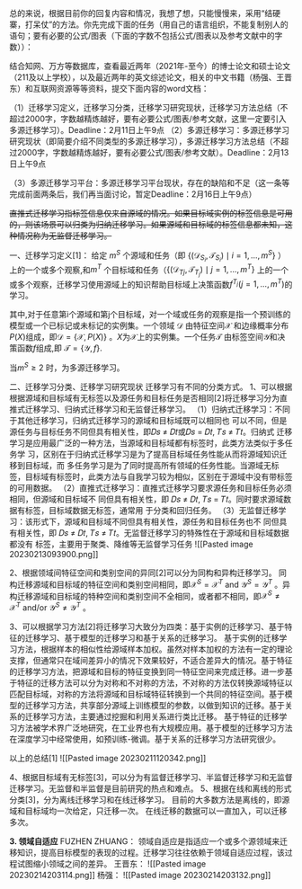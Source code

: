 总的来说，根据目前你的回复内容和情况，我想了想，只能慢慢来，采用“结硬寨，打呆仗”的方法。你先完成下面的任务（用自己的语言组织，不能复制别人的语句；要有必要的公式/图表（下面的字数不包括公式/图表以及参考文献中的字数））：

结合知网、万方等数据库，查看最近两年（2021年-至今）的博士论文和硕士论文（211及以上学校），以及最近两年的英文综述论文，相关的中文书籍（杨强、王晋东）和互联网资源等等资料，提交下面内容的word文档：

（1）迁移学习定义，迁移学习分类，迁移学习研究现状，迁移学习方法总结（不超过2000字，字数越精炼越好，要有必要公式/图表/参考文献，这里一定要引入多源迁移学习）。Deadline：2月11日上午9点
（2）多源迁移学习：多源迁移学习研究现状（即简要介绍不同类型的多源迁移学习），多源迁移学习方法总结（不超过2000字，字数越精炼越好，要有必要公式/图表/参考文献）。Deadline：2月13日上午9点

（3）多源迁移学习平台：多源迁移学习平台现状，存在的缺陷和不足（这一条等完成前面两条后，我们再当面讨论，暂定Deadline：2月16日上午9点）

~~直推式迁移学习指标签信息仅来自源域的情况。如果目标域实例的标签信息是可用的，则该场景可以归类为归纳迁移学习。如果源域和目标域的标签信息都未知，这种情况称为无监督迁移学习。~~


一、迁移学习定义[1]：
给定 $m^S$ 个源域和任务（即 $\left\{\left(\mathcal{D}_{S_{i}}, \mathcal{T}_{S_{i}}\right) \mid i=1, \ldots, m^{S}\right\}$ ）上的一个或多个观察,和$m^T$ 个目标域和任务（$\left\{\left(\mathcal{D}_{T{j}}, \mathcal{T}_{T_{j}}\right) \mid j=1, \ldots, m^{T}\right\}$ 上的一个或多个观察，迁移学习使用源域上的知识帮助目标域上决策函数$f^{T_{j}}\left(j=1, \ldots, m^{T}\right)$的学习。

其中,对于任意第i个源域和第j个目标域，对一个域或任务的观察是指一个预训练的模型或一个已标记或未标记的实例集。一个领域 $\mathcal{D}$ 由特征空间$\mathcal{X}$ 和边缘概率分布$P(X)$组成，即$\mathcal{D} = \left\{  \mathcal{X}, P(X) \right\}$  。$X$为$\mathcal{X}$上的实例集。一个任务$\mathcal{T}$ 由标签空间$\mathcal{Y}$和决策函数$f$组成,即 $\mathcal{T} = \left\{ \mathcal{Y} , f \right\}$.

当$m^S \ge 2$ 时，为多源迁移学习。




二、迁移学习分类、迁移学习研究现状
迁移学习有不同的分类方式。
1、可以根据根据源域和目标域有无标签以及源任务和目标任务是否相同[2]将迁移学习分为直推式迁移学习、归纳式迁移学习和无监督迁移学习。
（1）归纳式迁移学习：不同于其他迁移学习，归纳式迁移学习的源域和目标域既可以相同也 可以不同，但是源任务与目标任务不同但具有相关性，即𝐷𝑠 ≠ 𝐷𝑡或𝐷𝑠 = 𝐷𝑡, 𝑇𝑠 ≠ 𝑇𝑡。归纳式 迁移学习是应用最广泛的一种方法，当源域和目标域都有标签时，此类方法类似于多任务学 习，区别在于归纳式迁移学习是为了提高目标域任务性能从而将源域知识迁移到目标域，而 多任务学习是为了同时提高所有领域的任务性能。当源域无标签，目标域有标签时，此类方法与自我学习较为相似，区别在于源域中没有带标签的可用数据。 
（2）直推式迁移学习：直推式迁移学习要求源任务和目标任务必须相同，但源域和目标域不 同但具有相关性，即 𝐷𝑠 ≠ 𝐷𝑡, 𝑇𝑠 = 𝑇𝑡。同时要求源域数据有标签，目标域数据无标签，通常用 于分类和回归任务。
（3）无监督迁移学习：该形式下，源域和目标域不同但具有相关性，源任务和目标任务也不 同但具有相关性，即 𝐷𝑠 ≠ 𝐷𝑡, 𝑇𝑠 ≠ 𝑇𝑡。无监督迁移学习的特殊性在于源域和目标域数据都没有 标签，主要用于聚类、降维等无监督学习任务
![[Pasted image 20230213093900.png]]

2、根据领域间特征空间和类别空间的异同[2]可以分为同构和异构迁移学习。
同构迁移源域和目标域的特征空间和类别空间相同，即$\mathcal{X}  ^S= \mathcal{X}^T$ and $\mathcal{Y}^S =\mathcal{Y}^T$ 。异构迁移源域和目标域的特种空间和类别空间不全相同，或者都不相同，即$\mathcal{X}  ^S \ne \mathcal{X}^T$ and/or $\mathcal{Y}^S \ne \mathcal{Y}^T$ 。

3、可以根据学习方法[2]将迁移学习大致分为四类：基于实例的迁移学习、基于特征的迁移学习、基于模型的迁移学习和基于关系的迁移学习。
基于实例的迁移学习方法，根据样本的相似性给源域样本加权。虽然对样本加权的方法有一定的理论支撑，但通常只在域间差异小的情况下效果较好，不适合差异大的情况。基于特征的迁移学习方法，把源域和目标的特征变换到同一特征空间来完成迁移。进一步基于特征的迁移方法可以分为对称和不对称的方法，不对称的方法仅转换源域特征以匹配目标域，对称的方法将源域和目标域特征转换到一个共同的特征空间。基于模型的迁移学习方法，共享部分源域上训练模型的参数，以做到知识的迁移。基于关系的迁移学习方法，主要通过挖掘和利用关系进行类比迁移。
基于特征的迁移学习方法被学术界广泛地研究，在工业界也有大规模应用。基于模型的迁移学习方法在深度学习中经常使用，如预训练-微调。基于关系的迁移学习方法研究很少。

以上的总结[1]
![[Pasted image 20230211120342.png]]


4、根据目标域有无标签[3]，可以分为有监督迁移学习、半监督迁移学习和无监督迁移学习。无监督和半监督是目前研究的热点和难点。
5、根据在线和离线的形式分类[3]，分为离线迁移学习和在线迁移学习。
目前的大多数方法是离线的，即源域和目标域均一次给定，只迁移一次。
在线迁移的数据可以一直加入，可以迁移多次。


**3. 领域自适应**
FUZHEN ZHUANG：
领域自适应是指适应一个或多个源领域来迁移知识，提高目标模型的表现的过程。迁移学习往往依赖于领域自适应过程，该过程试图缩小领域之间的差异。
王晋东：
![[Pasted image 20230214203114.png]]
杨强：
![[Pasted image 20230214203132.png]]
